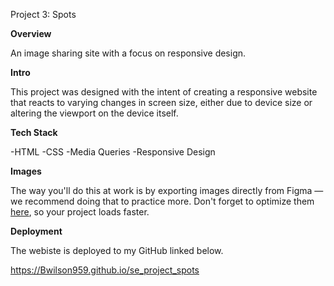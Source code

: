 Project 3: Spots

**Overview**

An image sharing site with a focus on responsive design.

**Intro**

This project was designed with the intent of creating a responsive website that reacts to varying changes in screen size, either due to device size or altering the viewport on the device itself.

**Tech Stack**

-HTML
-CSS
-Media Queries
-Responsive Design

**Images**

The way you'll do this at work is by exporting images directly from Figma — we recommend doing that to practice more. Don't forget to optimize them [here](https://tinypng.com/), so your project loads faster.

**Deployment**

The webiste is deployed to my GitHub linked below.

https://Bwilson959.github.io/se_project_spots
